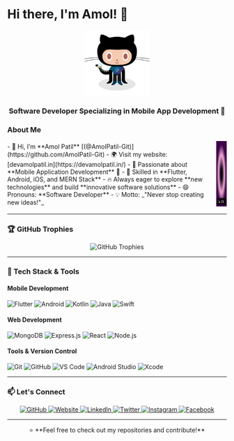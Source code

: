 # Hi there, I'm Amol! 👋  

<div align="center">
  <img src="./images/2.png" width="150" height="150" alt="Amol's Profile Image">
  <h3>Software Developer Specializing in Mobile App Development 🚀</h3>
</div>

### About Me  
<div style="display: flex; align-items: center; gap: 20px;">
  <div>
    - 👋 Hi, I’m **Amol Patil** [(@AmolPatil-Git)](https://github.com/AmolPatil-Git)  
    - 🌍 Visit my website: [devamolpatil.in](https://devamolpatil.in/)  
    - 👀 Passionate about **Mobile Application Development** 📱  
    - 🎯 Skilled in **Flutter, Android, iOS, and MERN Stack**  
    - 🔥 Always eager to explore **new technologies** and build **innovative software solutions**  
    - 😄 Pronouns: **Software Developer**  
    - 💡 Motto: _"Never stop creating new ideas!"_  
  </div>
  <div>
    <img src="./images/amol.gif" width="150" height="150" alt="Amol's Coding GIF">
  </div>
</div>

---

### 🏆 GitHub Trophies  
<div align="center">
  <img src="https://github-profile-trophy.vercel.app/?username=AmolPatil-Git&theme=onedark&margin-w=15&margin-h=15&no-frame=true" alt="GitHub Trophies">
</div>

---

### 🚀 Tech Stack & Tools  
#### Mobile Development  
![Flutter](https://img.shields.io/badge/Flutter-02569B?style=flat&logo=flutter&logoColor=white)
![Android](https://img.shields.io/badge/Android-3DDC84?style=flat&logo=android&logoColor=white)
![Kotlin](https://img.shields.io/badge/Kotlin-0095D5?style=flat&logo=kotlin&logoColor=white)
![Java](https://img.shields.io/badge/Java-007396?style=flat&logo=java&logoColor=white)
![Swift](https://img.shields.io/badge/Swift-FA7343?style=flat&logo=swift&logoColor=white)

#### Web Development  
![MongoDB](https://img.shields.io/badge/MongoDB-47A248?style=flat&logo=mongodb&logoColor=white)
![Express.js](https://img.shields.io/badge/Express.js-000000?style=flat&logo=express&logoColor=white)
![React](https://img.shields.io/badge/React-61DAFB?style=flat&logo=react&logoColor=black)
![Node.js](https://img.shields.io/badge/Node.js-339933?style=flat&logo=node.js&logoColor=white)

#### Tools & Version Control  
![Git](https://img.shields.io/badge/Git-F05032?style=flat&logo=git&logoColor=white)
![GitHub](https://img.shields.io/badge/GitHub-181717?style=flat&logo=github&logoColor=white)
![VS Code](https://img.shields.io/badge/VS_Code-007ACC?style=flat&logo=visual-studio-code&logoColor=white)
![Android Studio](https://img.shields.io/badge/Android_Studio-3DDC84?style=flat&logo=android-studio&logoColor=white)
![Xcode](https://img.shields.io/badge/Xcode-147EFB?style=flat&logo=xcode&logoColor=white)

---

### 📫 Let's Connect  
<div align="center">
  <a href="https://github.com/AmolPatil-Git">
    <img src="https://img.shields.io/badge/GitHub-@AmolPatil--Git-181717?style=flat&logo=github" alt="GitHub">
  </a>
  <a href="https://devamolpatil.in/">
    <img src="https://img.shields.io/badge/Website-Visit%20Now-orange?style=flat&logo=google-chrome" alt="Website">
  </a>
  <a href="https://www.linkedin.com/in/amol-patil-372641165/">
    <img src="https://img.shields.io/badge/LinkedIn-Amol%20Patil-blue?style=flat&logo=linkedin" alt="LinkedIn">
  </a>
  <a href="https://x.com/amol1781994">
    <img src="https://img.shields.io/badge/Twitter-@amol1781994-1DA1F2?style=flat&logo=twitter" alt="Twitter">
  </a>
  <a href="https://www.instagram.com/amol1781994/">
    <img src="https://img.shields.io/badge/Instagram-@amol1781994-E4405F?style=flat&logo=instagram" alt="Instagram">
  </a>
  <a href="https://www.facebook.com/profile.php?id=100008380546793">
    <img src="https://img.shields.io/badge/Facebook-Amol%20Patil-1877F2?style=flat&logo=facebook" alt="Facebook">
  </a>
</div>

---

<div align="center">
  ⭐ **Feel free to check out my repositories and contribute!**  
</div>
